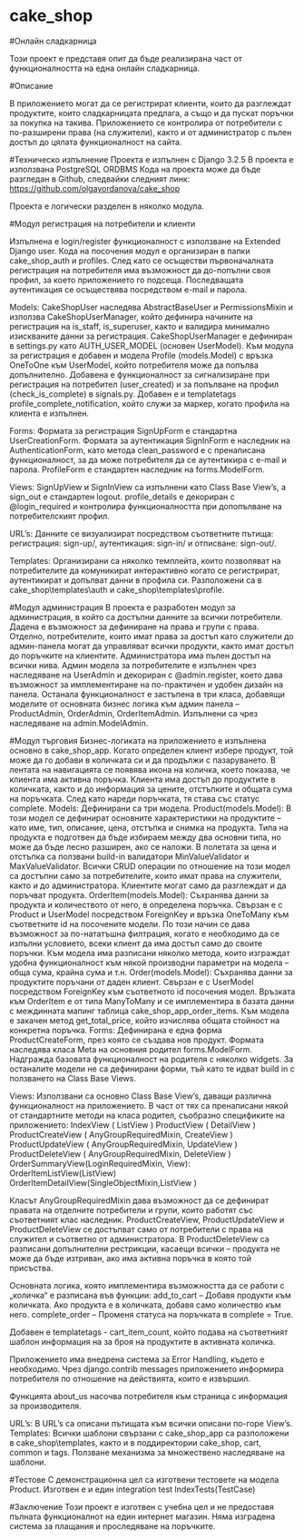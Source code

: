 # cake_shop

#Онлайн сладкарница

Този проект е представя опит да бъде реализирана част от функционалността на една онлайн сладкарница.

#Описание

В приложението могат да се регистрират клиенти, които да разглеждат продуктите, които сладкарницата предлага, а също и да пускат поръчки за покупка на такива. Приложението се контролира от потребители с по-разширени права (на служители), както и от администратор с пълен достъп до цялата функционалност на сайта. 

#Техническо изпълнение
Проекта е изпълнен с Django 3.2.5
В проекта е използвана  PostgreSQL ORDBMS
Кода на проекта може да бъде разгледан в Github, следвайки следният линк: https://github.com/olgayordanova/cake_shop

Проекта е логически разделен в няколко модула.

#Модул регистрация на потребители и клиенти

Изпълнена е login/register функционалност с използване на Extended Django user. 
Кода на посочения модул е организиран в папки cake_shop_auth и profiles. След като се осъществи първоначалната регистрация на потребителя има възможност да до-попълни своя профил, за което приложението го подсеща. Последващата аутентикация се осъществява посредством e-mail и парола. 

Models:  CakeShopUser наследява AbstractBaseUser и PermissionsMixin и използва CakeShopUserManager, който дефинира начините на регистрация на is_staff, is_superuser, както и валидира минимално изискваните данни за регистрация. 
CakeShopUserManager е дефиниран в settings.py като AUTH_USER_MODEL (основен UserModel).
Към модула за регистрация  е добавен и модела Profile (models.Model) с връзка OneToOne към UserModel, който потребителя може да попълва допълнително. 
Добавена е функционалност за сигнализиране при регистрация на потребител (user_created) и за попълване на профил (check_is_complete) в signals.py. Добавен е и templatetags profile_complete_notification, който служи за маркер, когато профила на клиента е изпълнен.

Forms: Формата за регистрация SignUpForm е стандартна UserCreationForm. Формата за аутентикация SignInForm е наследник на AuthenticationForm, като  метода clean_password е с пренаписана функционалност, за да може потребителя да се аутентикира с e-mail и парола. ProfileForm е стандартен наследник на forms.ModelForm.

Views:  SignUpView и SignInView са изпълнени като Class Base View’s, а sign_out е стандартен logout. profile_details е декориран с @login_required и контролира функционалността при допопълване на потребителският профил.

URL’s:  Данните се визуализират посредством съответните пътища: регистрация: sign-up/, аутентикация: sign-in/ и отписване: sign-out/. 


Templates: Организирани са няколко темплейта, които позволяват на потребителите да комуникират интерактивно когато се регистрират, аутентикират и допълват данни в профила си. Разположени са в cake_shop\templates\auth  и cake_shop\templates\profile.

#Модул администрация
В проекта е разработен модул за администрация, в който са достъпни данните за всички потребители. Дадена е възможност за дефиниране на права и групи с права. Отделно, потребителите, които имат права за достъп като служители до админ-панела могат да управляват всички продукти, както имат достъп до поръчките на клиентите. Администратора има пълен достъп на всички нива. 
Админ модела за потребителите е изпълнен чрез наследяване на UserAdmin и декориран с @admin.register, което дава възможност за имплементиране на по-практичен  и удобен дизайн на панела. Останала функционалност е застъпена в три класа, добавящи моделите от основната бизнес логика към админ панела – ProductAdmin, OrderAdmin, OrderItemAdmin. Изпълнени са чрез наследяване на admin.ModelAdmin.

#Модул търговия
Бизнес-логиката на приложението е изпълнена основно в cake_shop_app. Когато определен клиент избере продукт, той може да го добави в количката си и да продължи с пазаруването. В лентата на навигацията се появява икона на количка, което показва, че клиента има активна поръчка. Клиента има достъп до продуктите в количката, както и до информация за цените, отстъпките и общата сума на поръчката. След като нареди поръчката, тя става със статус complete.
Models: Дефинирани са три модела.
Product(models.Model):  В този модел се дефинират основните характеристики на продуктите – като име, тип, описание, цена, отстъпка и снимка на продукта. Типа на продукта е подготвен да бъде избираем между два основни типа, но може да бъде лесно разширен, ако се наложи. В полетата за цена и отстъпка са ползвани build-in валидатори MinValueValidator и  MaxValueValidator. Всички CRUD операции по отношение на този модел са достъпни само за потребителите, които имат права на служители, както и до администратора. Клиентите могат само да разглеждат и да поръчват продукта. 
OrderItem(models.Model): Съхранява данни за продукта и количеството от него, в определена поръчка. Свързан е с Product и UserModel посредством ForeignKey и връзка OneToMany към съответните id на посочените модели. По този начин се дава възможност за по-нататъшна филтрация, когато е необходимо да се изпълни условието, всеки клиент да има достъп само до своите поръчки. Към модела има разписани няколко метода, които изграждат удобна функционалност към някой производни параметри на модела – обща сума, крайна сума и т.н.
Order(models.Model): Съхранява данни за продуктите поръчани от даден клиент. Свързан е с UserModel посредством ForeignKey към съответното id посочения модел. Връзката към OrderItem е от типа ManyToMany и се имплементира в базата данни с междинната мапинг таблица cake_shop_app_order_items.  Към модела е закачен метод get_total_price, който изчислява общата стойност на конкретна поръчка.
Forms: Дефинирана е една форма ProductCreateForm, през която се създава нов продукт. Формата наследява класа Meta на основния родител forms.ModelForm. Надгражда базовата функционалност на родителя с няколко widgets. За останалите модели не са дефинирани форми, тъй като те идват build in с ползването на Class Base Views. 

Views: Използвани са основно Class Base View’s, даващи различна функционалност на приложението. В част от тях са пренаписани някой от стандартните методи на класа родител, съобразно спецификите на приложението:
IndexView ( ListView )
ProductView ( DetailView )
ProductCreateView ( AnyGroupRequiredMixin, CreateView )
ProductUpdateView ( AnyGroupRequiredMixin, UpdateView )
ProductDeleteView ( AnyGroupRequiredMixin, DeleteView )
OrderSummaryView(LoginRequiredMixin, View):
OrderItemListView(ListView)
OrderItemDetailView(SingleObjectMixin,ListView )

Класът AnyGroupRequiredMixin дава възможност да се дефинират правата на отделните потребители и групи, които работят със съответният клас наследник. ProductCreateView, ProductUpdateView и ProductDeleteView се достъпват само от потребители с права на служител и съответно от администратора. В ProductDeleteView са разписани допълнителни рестрикции, касаещи всички – продукта не може да бъде изтриван, ако има активна поръчка в която той присъства. 

Основната логика, която имплементира възможността да се работи с „количка“ е разписана във функции:
add_to_cart – Добавя продукти към количката. Ако продукта е в количката, добавя само количество към него.
complete_order – Променя статуса на поръчката в complete = True.

Добавен е templatetags - cart_item_count, който подава на съответният шаблон информация на за броя на продуктите в активната количка.

Приложението има внедрена система за Error Handling, където е необходимо. Чрез django.contrib messages приложението информира потребителя по отношение на действията, които е извършил. 

Функцията about_us насочва потребителя към страница с информация за производителя.

URL’s: В URL’s са описани пътищата към всички описани по-горе View’s. 
Templates: Всички шаблони свързани с cake_shop_app са разположени в cake_shop\templates, както и в поддиректории cake_shop, cart, common и tags. Ползване механизма за множествено наследяване на шаблони.

#Тестове
С демонстрационна цел са изготвени тестовете на модела Product.
Изготвен  е и един integration test IndexTests(TestCase)

#Заключение
Този проект е изготвен с учебна цел и не предоставя пълната функционалнот на един интернет магазин. Няма изградена система за плащания и проследяване на поръчките.
